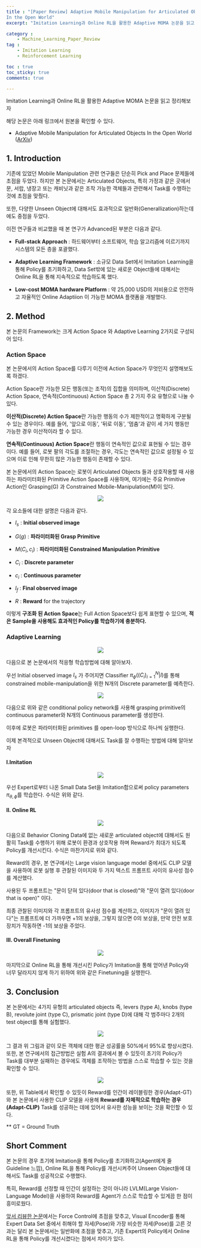 ```yaml
---
title : "[Paper Review] Adaptive Mobile Manipulation for Articulated Objects
In the Open World"
excerpt: "Imitation Learning과 Online RL을 활용한 Adaptive MOMA 논문을 읽고 정리해보자"

category :
    - Machine_Learning_Paper_Review
tag :
    - Imitation Learning
    - Reinforcement Learning

toc : true
toc_sticky: true
comments: true

---
```


Imitation Learning과 Online RL을 활용한 Adaptive MOMA 논문을 읽고 정리해보자

해당 논문은 아래 링크에서 원본을 확인할 수 있다.

- Adaptive Mobile Manipulation for Articulated Objects In the Open World ([ArXiv](https://ar5iv.labs.arxiv.org/html/2401.14403))


## 1. Introduction

기존에 있었던 Mobile Manipulation 관련 연구들은 단순히 Pick and Place 문제들에 초점을 두었다. 
하지만 본 논문에서는 Articulated Objects, 특히 가정과 같은 곳에서 문, 서랍, 냉장고 또는 캐비닛과 같은 조작 가능한 객체들과 관련해서 Task를 수행하는 것에 초점을 맞췄다. 

또한, 다양한 Unseen Object에 대해서도 효과적으로 일반화(Generallization)하는데에도 중점을 두었다.

이전 연구들과 비교했을 때 본 연구가 Advanced된 부분은 다음과 같다.

- **Full-stack Approach** : 하드웨어부터 소프트웨어, 학습 알고리즘에 이르기까지 시스템의 모든 층을 포괄했다.

- **Adaptive Learning Framework** : 소규모 Data Set에서 Imitation Learning을 통해 Policy를 초기화하고, Data Set밖에 있는 새로운 Object들에 대해서는 Online RL을 통해 지속적으로 학습하도록 했다. 

- **Low-cost MOMA hardware Platform** : 약 25,000 USD의 저비용으로 안전하고 자율적인 Online Adaptiion 이 가능한 MOMA 플랫폼을 개발했다.

## 2. Method

본 논문의 Framework는 크게 Action Space 와 Adaptive Learning 2가지로 구성되어 있다.

### Action Space

본 논문에서의 Action Space를 다루기 이전에 Action Space가 무엇인지 설명해보도록 하겠다.

Action Space란 가능한 모든 행동(또는 조작)의 집합을 의미하며, 이산적(Discrete) Action Space, 연속적(Continuous) Action Space 총 2 가지 주요 유형으로 나눌 수 있다.

**이산적(Discrete) Action Space**란 가능한 행동의 수가 제한적이고 명확하게 구분될 수 있는 경우이다. 예를 들어, '앞으로 이동', '뒤로 이동', '멈춤'과 같이 세 가지 행동만 가능한 경우 이산적이라 할 수 있다.

**연속적(Continuous) Action Space**란 행동이 연속적인 값으로 표현될 수 있는 경우이다. 예를 들어, 로봇 팔의 각도를 조절하는 경우, 각도는 연속적인 값으로 설정될 수 있으며 이로 인해 무한히 많은 가능한 행동이 존재할 수 있다.

본 논문에서의 Action Space는 로봇이 Articulated Objects 들과 상호작용할 때 사용하는 파라미터화된 Primitive Action Space를 사용하며, 여기에는 주요 Primitive Action인 Grasping(G) 과 Constrained Mobile-Manipulation(M)이 있다.

<p align="center"><img src="https://github.com/jebeom/jebeom.github.io/assets/107978090/4a681d27-fff4-4ccb-b8a4-a1c3748e9f83" ></p>

각 요소들에 대한 설명은 다음과 같다.

- $I_{s}$ : **Initial observed image**

- $G(g)$ : **파라미터화된 Grasp Primitive**

- $M(C_{i},c_{i})$ : **파라미터화된 Constrained Manipulation Primitive**

- $C_{i}$ : **Discrete parameter**

- $c_{i}$ : **Continuous parameter**

- $I_{f}$ : **Final observed image**

- $R$ : **Reward** for the trajectory


이렇게 **구조화 된 Action Space**는 Full Action Space보다 쉽게 표현할 수 있으며, **적은 Sample을 사용해도 효과적인 Policy를 학습하기에 충분하다.** 

### Adaptive Learning

<p align="center"><img src="https://github.com/jebeom/jebeom.github.io/assets/107978090/55d2ee27-073f-4880-9736-e64ef4eedc3d" ></p>

다음으로 본 논문에서의 적응형 학습방법에 대해 알아보자.

우선 Initial observed image $I_{s}$ 가 주어지면 Classifier $\pi_{\phi} ((C_{i})_{i=1}^{N}  \vert I)$를 통해 constrained mobile-manipulation을 위한 N개의 Discrete parameter를 예측한다.

<p align="center"><img src="https://github.com/jebeom/jebeom.github.io/assets/107978090/40d73ae5-778d-46c4-bd02-9eca9682ad4a" ></p>

다음으로 위와 같은 conditional policy network를 사용해 grasping primitive의 continuous parameter와 N개의 Continuous parameter를 생성한다.

이후에 로봇은 파라미터화된 primitives 를 open-loop 방식으로 하나씩 실행한다.

이제 본격적으로 Unseen Object에 대해서도 Task를 잘 수행하는 방법에 대해 알아보자

#### I.Imitation

<p align="center"><img src="https://github.com/jebeom/jebeom.github.io/assets/107978090/d2564d40-4b9d-4829-9e49-ad795138c1aa" ></p>

우선 Expert로부터 나온 Small Data Set을 Imitation함으로써 policy parameters $\pi_{\theta,\phi}$를 학습한다. 수식은 위와 같다.

#### II. Online RL

<p align="center"><img src="https://github.com/jebeom/jebeom.github.io/assets/107978090/9dbcd2c7-facb-430f-b0ca-f80ba469f5be" ></p>

다음으로 Behavior Cloning Data에 없는 새로운 articulated object에 대해서도 원활히 Task를 수행하기 위해 로봇이 환경과 상호작용 하며 Reward가 최대가 되도록 Policy를 개선시킨다. 수식은 마찬가지로 위와 같다.

Reward의 경우, 본 연구에서는 Large vision language model 중에서도 CLIP 모델을 사용하여 로봇 실행 후 관찰된 이미지와 두 가지 텍스트 프롬프트 사이의 유사성 점수를 계산했다. 

사용된 두 프롬프트는 "문이 닫혀 있다(door that is closed)"와 "문이 열려 있다(door that is open)" 이다.

최종 관찰된 이미지와 각 프롬프트의 유사성 점수를 계산하고, 이미지가 "문이 열려 있다"는 프롬프트에 더 가까우면 +1의 보상을, 그렇지 않으면 0의 보상을, 만약 안전 보호 장치가 작동하면 -1의 보상을 주었다.

#### III. Overall Finetuning

<p align="center"><img src="https://github.com/jebeom/jebeom.github.io/assets/107978090/e6335189-4013-4ea2-82da-09c7b9f260b5" ></p>

마지막으로 Online RL을 통해 개선시킨 Policy가 Imitation을 통해 얻어낸 Policy와 너무 달라지지 않게 하기 위하여 위와 같은 Finetuning을 실행한다.

 
## 3. Conclusion


본 논문에서는 4가지 유형의 articulated objects 즉, levers (type A), knobs (type B), revolute joint (type C), prismatic joint (type D)에 대해 각 범주마다 2개의 test object를 통해 실험했다.

<p align="center"><img src="https://github.com/jebeom/jebeom.github.io/assets/107978090/96d3f659-b5a5-4924-abaf-565907452a1e" ></p>

그 결과 위 그림과 같이 모든 객체에 대한 평균 성공률을 50%에서 95%로 향상시켰다. 또한, 본 연구에서의 접근방법은 실험 A의 결과에서 볼 수 있듯이 초기의 Policy가 Task를 대부분 실패하는 경우에도 객체를 조작하는 방법을 스스로 학습할 수 있는 것을 확인할 수 있다.

<p align="center"><img src="https://github.com/jebeom/jebeom.github.io/assets/107978090/295b36f6-6959-485c-85f4-5b561d5447a4" ></p>

또한, 위 Table에서 확인할 수 있듯이 Reward를 인간이 레이블링한 경우(Adapt-GT)와 본 논문에서 사용한 CLIP 모델을 사용해 **Reward를 자체적으로 학습하는 경우(Adapt-CLIP)** Task를 성공하는 데에 있어서 유사한 성능을 보이는 것을 확인할 수 있다.

** GT = Ground Truth

## Short Comment

본 논문의 경우 초기에 Imitation을 통해 Policy를 초기화하고(Agent에게 줄 Guideline 느낌), Online RL을 통해 Policy를 개선시켜주어 Unseen Object들에 대해서도 Task를 성공적으로 수행했다.

특히, Reward를 선정할 때 인간이 설정하는 것이 아니라 LVLM(Large Vision-Language Model)을 사용하여 Reward를 Agent가 스스로 학습할 수 있게끔 한 점이 흥미로웠다. 

[앞서 리뷰한 논문](https://jebeom.github.io/machine_learning_paper_review/Visual_Force/#3-conclusion)에서는 Force Control에 초점을 맞추고, Visual Encoder를 통해 Expert Data Set 중에서 취해야 할 자세(Pose)와 가장 비슷한 자세(Pose)를 고른 것과는 달리 본 논문에서는 일반화에 초점을 맞추고, 기존 Expert의 Policy에서 Online RL을 통해 Policy를 개선시켰다는 점에서 차이가 있다.


